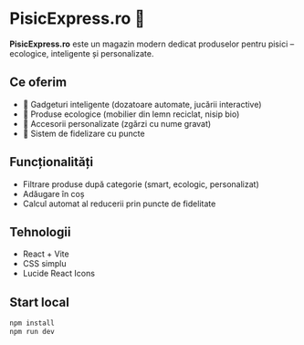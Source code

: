 # PisicExpress.ro 🐾

**PisicExpress.ro** este un magazin modern dedicat produselor pentru pisici – ecologice, inteligente și personalizate.

## Ce oferim
- 🧠 Gadgeturi inteligente (dozatoare automate, jucării interactive)
- 🌱 Produse ecologice (mobilier din lemn reciclat, nisip bio)
- 🎨 Accesorii personalizate (zgărzi cu nume gravat)
- 🎁 Sistem de fidelizare cu puncte

## Funcționalități
- Filtrare produse după categorie (smart, ecologic, personalizat)
- Adăugare în coș
- Calcul automat al reducerii prin puncte de fidelitate

## Tehnologii
- React + Vite
- CSS simplu
- Lucide React Icons

## Start local
```bash
npm install
npm run dev
